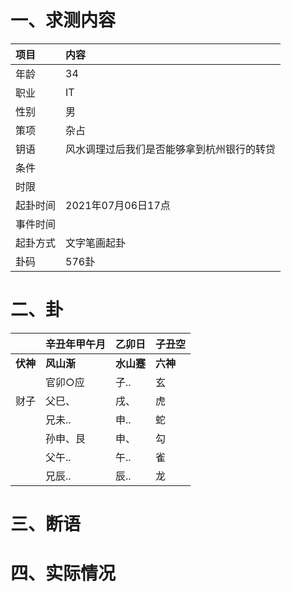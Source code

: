 # 一、求测内容
|项目|内容|
|:-|:-|
|年龄|34|
|职业|IT|
|性别|男|
|策项|杂占|
|钥语|风水调理过后我们是否能够拿到杭州银行的转贷|
|条件||
|时限||
|起卦时间|2021年07月06日17点|
|事件时间||
|起卦方式|文字笔画起卦|
|卦码|576卦|

# 二、卦
||辛丑年甲午月|乙卯日|子丑空|
|:-|:-|:-|:-|
|**伏神**|**风山渐**|**水山蹇**|**六神**|
||官卯○应|子..|玄|
|财子|父巳、|戌、|虎|
||兄未..|申..|蛇|
||孙申、艮|申、|勾|
||父午..|午..|雀|
||兄辰..|辰..|龙|


# 三、断语

# 四、实际情况